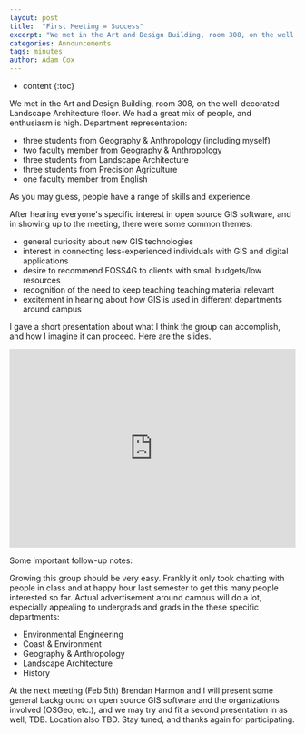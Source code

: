 ```yaml
---
layout: post
title:  "First Meeting = Success"
excerpt: "We met in the Art and Design Building, room 308, on the well-decorated Landscape Architecture floor. We had a great mix of people, and enthusiasm is high."
categories: Announcements
tags: minutes
author: Adam Cox
---
```


* content
{:toc}

We met in the Art and Design Building, room 308, on the well-decorated Landscape Architecture floor. We had a great mix of people, and enthusiasm is high. Department representation:

- three students from Geography & Anthropology (including myself)
- two faculty member from Geography & Anthropology
- three students from Landscape Architecture
- three students from Precision Agriculture
- one faculty member from English

As you may guess, people have a range of skills and experience.

After hearing everyone's specific interest in open source GIS software, and in showing up to the meeting, there were some common themes:

- general curiosity about new GIS technologies
- interest in connecting less-experienced individuals with GIS and digital applications
- desire to recommend FOSS4G to clients with small budgets/low resources
- recognition of the need to keep teaching teaching material relevant
- excitement in hearing about how GIS is used in different departments around campus

I gave a short presentation about what I think the group can accomplish, and how I imagine it can proceed. Here are the slides.

<iframe src="https://docs.google.com/presentation/d/e/2PACX-1vRtNIoFBbDv2-xfx8kaJ_wNkFmoJPzWGngaEAhV2KdbCM3Kx2v3CgyZCbifhwuwfHzQcCMD8KfkFmLB/embed?start=false&loop=false&delayms=3000" frameborder="0" width="100%" height="350px" allowfullscreen="true" mozallowfullscreen="true" webkitallowfullscreen="true"></iframe>

Some important follow-up notes:

Growing this group should be very easy. Frankly it only took chatting with people in class and at happy hour last semester to get this many people interested so far. Actual advertisement around campus will do a lot, especially appealing to undergrads and grads in the these specific departments:

- Environmental Engineering
- Coast & Environment
- Geography & Anthropology
- Landscape Architecture
- History

At the next meeting (Feb 5th) Brendan Harmon and I will present some general background on open source GIS software and the organizations involved (OSGeo, etc.), and we may try and fit a second presentation in as well, TDB. Location also TBD. Stay tuned, and thanks again for participating.
